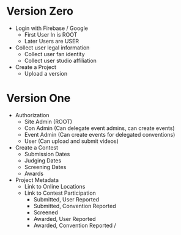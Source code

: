 Version Zero
============
* Login with Firebase / Google
    * First User In is ROOT
    * Later Users are USER
* Collect user legal information
    * Collect user fan identity
    * Collect user studio affiliation
* Create a Project
    * Upload a version

Version One
===========
* Authorization
    * Site Admin (ROOT)
    * Con Admin (Can delegate event admins, can create events)
    * Event Admin (Can create events for delegated conventions)
    * User (Can upload and submit videos)
* Create a Contest
    * Submission Dates
    * Judging Dates
    * Screening Dates
    * Awards
* Project Metadata
    * Link to Online Locations
    * Link to Contest Participation
        * Submitted, User Reported
        * Submitted, Convention Reported
        * Screened
        * Awarded, User Reported
        * Awarded, Convention Reported
/
